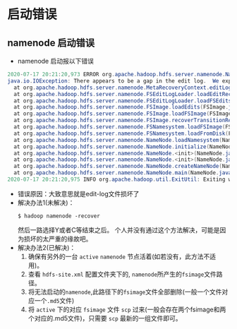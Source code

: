 # 启动错误
## namenode 启动错误
* namenode 启动报以下错误
```java
2020-07-17 20:21:20,973 ERROR org.apache.hadoop.hdfs.server.namenode.NameNode: Failed to start namenode.
java.io.IOException: There appears to be a gap in the edit log.  We expected txid 12970, but got txid 7382357.
  at org.apache.hadoop.hdfs.server.namenode.MetaRecoveryContext.editLogLoaderPrompt(MetaRecoveryContext.java:95)
  at org.apache.hadoop.hdfs.server.namenode.FSEditLogLoader.loadEditRecords(FSEditLogLoader.java:268)
  at org.apache.hadoop.hdfs.server.namenode.FSEditLogLoader.loadFSEdits(FSEditLogLoader.java:182)
  at org.apache.hadoop.hdfs.server.namenode.FSImage.loadEdits(FSImage.java:914)
  at org.apache.hadoop.hdfs.server.namenode.FSImage.loadFSImage(FSImage.java:760)
  at org.apache.hadoop.hdfs.server.namenode.FSImage.recoverTransitionRead(FSImage.java:338)
  at org.apache.hadoop.hdfs.server.namenode.FSNamesystem.loadFSImage(FSNamesystem.java:1105)
  at org.apache.hadoop.hdfs.server.namenode.FSNamesystem.loadFromDisk(FSNamesystem.java:720)
  at org.apache.hadoop.hdfs.server.namenode.NameNode.loadNamesystem(NameNode.java:648)
  at org.apache.hadoop.hdfs.server.namenode.NameNode.initialize(NameNode.java:710)
  at org.apache.hadoop.hdfs.server.namenode.NameNode.<init>(NameNode.java:953)
  at org.apache.hadoop.hdfs.server.namenode.NameNode.<init>(NameNode.java:926)
  at org.apache.hadoop.hdfs.server.namenode.NameNode.createNameNode(NameNode.java:1692)
  at org.apache.hadoop.hdfs.server.namenode.NameNode.main(NameNode.java:1759)
2020-07-17 20:21:20,975 INFO org.apache.hadoop.util.ExitUtil: Exiting with status 1: java.io.IOException: There appears to be a gap in the edit log.  We expected txid 12970, but got txid 7382357.
```

* 错误原因：大致意思就是edit-log文件损坏了
* 解决办法1(未解决)：
  ```shell
  $ hadoop namenode -recover
  ```
  然后一路选择Y或者C等结束之后。
  个人并没有通过这个方法解决，可能是因为损坏的太严重的缘故吧。
* 解决办法2(已解决)：
  1. 确保有另外的一台 `active` `namenode` 节点活着(如若没有，此方法不适用)。
  2. 查看 `hdfs-site.xml` 配置文件夹下的, `namenode`所产生的`fsimage`文件路径。
  3. 将无法启动的`namenode`,此路径下的`fsimage`文件全部删除(一般一个文件对应一个`.md5`文件)
  4. 将 `active` 下的对应 `fsimage` 文件 `scp` 过来(一般会存在两个fsimage和两个对应的.md5文件)，只需要 `scp` 最新的一组文件即可。
